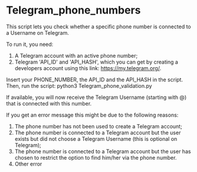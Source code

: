 # Telegram_phone_numbers

This script lets you check whether a specific phone number is connected to a Username on Telegram.

To run it, you need:
1. A Telegram account with an active phone number;
2. Telegram 'API_ID' and 'API_HASH', which you can get by creating a developers account using this link: https://my.telegram.org/.

Insert your PHONE_NUMBER, the API_ID and the API_HASH in the script.
Then, run the script: python3 Telegram_phone_validation.py

If available, you will now receive the Telegram Username (starting with @) that is connected with this number.

If you get an error message this might be due to the following reasons:
1. The phone number has not been used to create a Telegram account;
2. The phone number is connected to a Telegram account but the user exists but did not choose a Telegram Username (this is optional on Telegram);
3. The phone number is connected to a Telegram account but the user has chosen to restrict the option to find him/her via the phone number.
4. Other error

